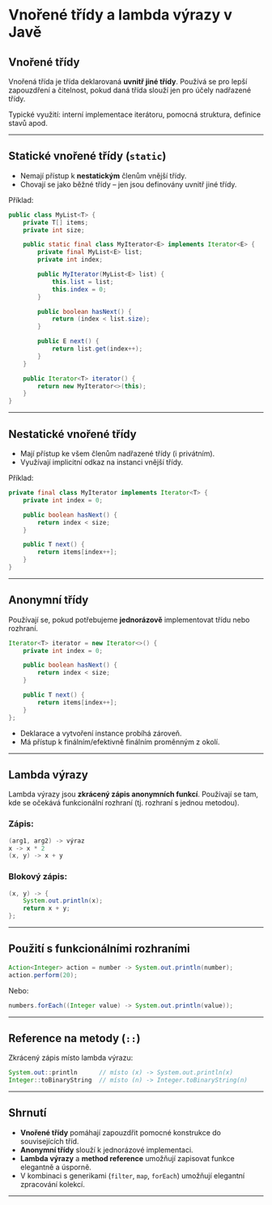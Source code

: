 # Vnořené třídy a lambda výrazy v Javě

## Vnořené třídy

Vnořená třída je třída deklarovaná **uvnitř jiné třídy**. Používá se pro lepší zapouzdření a čitelnost, pokud daná třída slouží jen pro účely nadřazené třídy.

Typické využití: interní implementace iterátoru, pomocná struktura, definice stavů apod.

---

## Statické vnořené třídy (`static`)

- Nemají přístup k **nestatickým** členům vnější třídy.
- Chovají se jako běžné třídy – jen jsou definovány uvnitř jiné třídy.

Příklad:
```java
public class MyList<T> {
    private T[] items;
    private int size;

    public static final class MyIterator<E> implements Iterator<E> {
        private final MyList<E> list;
        private int index;

        public MyIterator(MyList<E> list) {
            this.list = list;
            this.index = 0;
        }

        public boolean hasNext() {
            return (index < list.size);
        }

        public E next() {
            return list.get(index++);
        }
    }

    public Iterator<T> iterator() {
        return new MyIterator<>(this);
    }
}
```

---

## Nestatické vnořené třídy

- Mají přístup ke všem členům nadřazené třídy (i privátním).
- Využívají implicitní odkaz na instanci vnější třídy.

Příklad:
```java
private final class MyIterator implements Iterator<T> {
    private int index = 0;

    public boolean hasNext() {
        return index < size;
    }

    public T next() {
        return items[index++];
    }
}
```

---

## Anonymní třídy

Používají se, pokud potřebujeme **jednorázově** implementovat třídu nebo rozhraní.

```java
Iterator<T> iterator = new Iterator<>() {
    private int index = 0;

    public boolean hasNext() {
        return index < size;
    }

    public T next() {
        return items[index++];
    }
};
```

- Deklarace a vytvoření instance probíhá zároveň.
- Má přístup k finálním/efektivně finálním proměnným z okolí.

---

## Lambda výrazy

Lambda výrazy jsou **zkrácený zápis anonymních funkcí**. Používají se tam, kde se očekává funkcionální rozhraní (tj. rozhraní s jednou metodou).

### Zápis:
```java
(arg1, arg2) -> výraz
x -> x * 2
(x, y) -> x + y
```

### Blokový zápis:
```java
(x, y) -> {
    System.out.println(x);
    return x + y;
};
```

---

## Použití s funkcionálními rozhraními

```java
Action<Integer> action = number -> System.out.println(number);
action.perform(20);
```

Nebo:
```java
numbers.forEach((Integer value) -> System.out.println(value));
```

---

## Reference na metody (`::`)

Zkrácený zápis místo lambda výrazu:
```java
System.out::println      // místo (x) -> System.out.println(x)
Integer::toBinaryString  // místo (n) -> Integer.toBinaryString(n)
```

---

## Shrnutí

- **Vnořené třídy** pomáhají zapouzdřit pomocné konstrukce do souvisejících tříd.
- **Anonymní třídy** slouží k jednorázové implementaci.
- **Lambda výrazy** a **method reference** umožňují zapisovat funkce elegantně a úsporně.
- V kombinaci s generikami (`filter`, `map`, `forEach`) umožňují elegantní zpracování kolekcí.

---